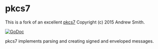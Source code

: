 # pkcs7

This is a fork of an excellent [pkcs7](https://github.com/fullsaylor/pkcs7) Copyright (c) 2015 Andrew Smith.

[![GoDoc](https://godoc.org/github.com/andviro/pkcs7?status.svg)](https://godoc.org/github.com/andviro/pkcs7)

pkcs7 implements parsing and creating signed and enveloped messages.
